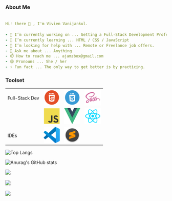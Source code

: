 ### About Me
```yaml

Hi! there 👋 , I'm Vivien Vanijankul. 

- 🔭 I’m currently working on ... Getting a Full-Stack Development Professional Certificate.
- 🌱 I’m currently learning ... HTML / CSS / JavaScript
- 🤔 I’m looking for help with ... Remote or Freelance job offers.
- 💬 Ask me about ... Anything
- 📫 How to reach me ... ajamzbox@gmail.com   
- 😄 Pronouns ... She / her
- ⚡ Fun fact ... The only way to get better is by practicing.

```
### Toolset
<table>
  <tr>
        <td>Full-Stack Dev</td>
        <td>
          <a href=""><img src="https://github.com/ajamzbox001/ajamzbox001/blob/0306b8676fd41f369252255f848856e9062cf73b/logo-2582748_1280.png" width="50" height="50"/></a>
        </td>
        <td>
          <a href=""><img src="https://github.com/ajamzbox001/ajamzbox001/blob/1d8f9b72eb5c7eacd5b4a6b89f538befbdb68060/logo-2582747_1280.png" width="50" height="50"/></a>
        </td>
        <td>
          <a href=""><img src="https://github.com/ajamzbox001/ajamzbox001/blob/0c4cf126e9c5cb7f8ddfe424fb383149659d5367/logo_sass_icon.png" width="50" height="50"/></a>
        </td>
  </tr>
  <tr>
        <td></td>
         <td>
          <a href=""><img src="https://github.com/devicons/devicon/blob/v2.13.0/icons/javascript/javascript-original.svg" width="50" height="50"/></a>
        </td>
        <td>
          <a href=""><img src="https://github.com/ajamzbox001/ajamzbox001/blob/d029b51b37051da9ee61d9edba72fc138d7ec5d0/logo-vue-js.png" width="50" height="50"/></a>
        </td>
        <td>
          <a href=""><img src="https://github.com/ajamzbox001/ajamzbox001/blob/0d1c69ee62c2b122a5568b40c3625a62f63ed7f0/logo-react-js.png" width="50" height="50"/></a>
        </td>
  </tr>
  <tr>
        <td>IDEs</td> 
        <td>
            <a href=""><img src="https://github.com/devicons/devicon/blob/v2.13.0/icons/vscode/vscode-original.svg" width="50" height="50"/></a>
        </td>
        <td>
            <a href=""><img src="https://github.com/ajamzbox001/ajamzbox001/blob/67479f82beb446d62a7ec7265c3f45ba4c98c908/logo-sublime-text.png" width="50" height="50"/></a>
        </td>
  </tr>
</table>

![Top Langs](https://github-readme-stats.vercel.app/api/top-langs/?username=ajamzbox001&layout=compact&theme=dracula)

![Anurag's GitHub stats](https://github-readme-stats.vercel.app/api?username=ajamzbox001&show_icons=true&theme=dracula)

![](coding-the-matrix.gif)

<img src="https://forthebadge.com/images/badges/built-with-love.png" />

![](https://komarev.com/ghpvc/?username=ajamzbox001&style=flat)
